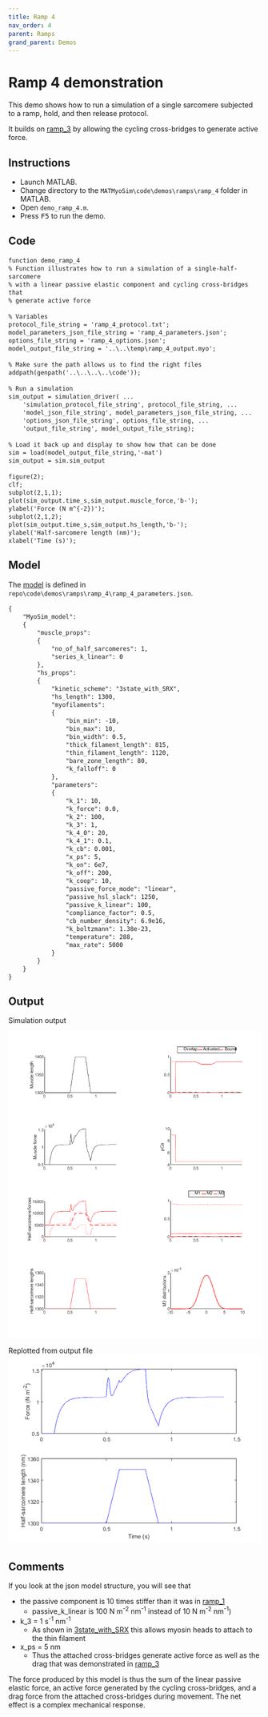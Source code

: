 ```yaml
---
title: Ramp 4
nav_order: 4
parent: Ramps
grand_parent: Demos
---
```


# Ramp 4 demonstration

This demo shows how to run a simulation of a single sarcomere subjected to a ramp, hold, and then release protocol.

It builds on [ramp_3](../ramp_3/ramp_3.html) by allowing the cycling cross-bridges to generate active force.

## Instructions

+ Launch MATLAB.
+ Change directory to the `MATMyoSim\code\demos\ramps\ramp_4` folder in MATLAB.
+ Open `demo_ramp_4.m`.
+ Press <kbd>F5</kbd> to run the demo.

## Code

````
function demo_ramp_4
% Function illustrates how to run a simulation of a single-half-sarcomere
% with a linear passive elastic component and cycling cross-bridges that
% generate active force

% Variables
protocol_file_string = 'ramp_4_protocol.txt';
model_parameters_json_file_string = 'ramp_4_parameters.json';
options_file_string = 'ramp_4_options.json';
model_output_file_string = '..\..\temp\ramp_4_output.myo';

% Make sure the path allows us to find the right files
addpath(genpath('..\..\..\..\code'));

% Run a simulation
sim_output = simulation_driver( ...
    'simulation_protocol_file_string', protocol_file_string, ...
    'model_json_file_string', model_parameters_json_file_string, ...
    'options_json_file_string', options_file_string, ...
    'output_file_string', model_output_file_string);

% Load it back up and display to show how that can be done
sim = load(model_output_file_string,'-mat')
sim_output = sim.sim_output

figure(2);
clf;
subplot(2,1,1);
plot(sim_output.time_s,sim_output.muscle_force,'b-');
ylabel('Force (N m^{-2})');
subplot(2,1,2);
plot(sim_output.time_s,sim_output.hs_length,'b-');
ylabel('Half-sarcomere length (nm)');
xlabel('Time (s)');
````

## Model

The [model](../../../structures/model/model.html) is defined in `repo\code\demos\ramps\ramp_4\ramp_4_parameters.json`.

````
{
    "MyoSim_model":
    {
        "muscle_props":
        {
            "no_of_half_sarcomeres": 1,
            "series_k_linear": 0
        },
        "hs_props":
        {
            "kinetic_scheme": "3state_with_SRX",
            "hs_length": 1300,
            "myofilaments":
            {
                "bin_min": -10,
                "bin_max": 10,
                "bin_width": 0.5,
                "thick_filament_length": 815,
                "thin_filament_length": 1120,
                "bare_zone_length": 80,
                "k_falloff": 0
            },
            "parameters":
            {
                "k_1": 10,
                "k_force": 0.0,
                "k_2": 100,
                "k_3": 1,
                "k_4_0": 20,
                "k_4_1": 0.1,
                "k_cb": 0.001,
                "x_ps": 5,
                "k_on": 6e7,
                "k_off": 200,
                "k_coop": 10,
                "passive_force_mode": "linear",
                "passive_hsl_slack": 1250,
                "passive_k_linear": 100,
                "compliance_factor": 0.5,
                "cb_number_density": 6.9e16,
                "k_boltzmann": 1.38e-23,
                "temperature": 288,
                "max_rate": 5000
            }
        }
    }
}
````

## Output

Simulation output

![Simulation output](ramp_4_simulation.png)

Replotted from output file
![Replotted output](ramp_4_output.png)

## Comments

If you look at the json model structure, you will see that
+ the passive component is 10 times stiffer than it was in [ramp_1](../ramp_1/ramp_1.html)
  + passive_k_linear is 100 N m<sup>-2</sup> nm<sup>-1</sup> instead of 10 N m<sup>-2</sup> nm<sup>-1</sup>)
+ k_3 = 1 s<sup>-1</sup> nm<sup>-1</sup>
  + As shown in [3state_with_SRX](../../../kinetic_schemes/3state_with_SRX/3state_with_SRX.html) this allows myosin heads to attach to the thin filament
+ x_ps = 5 nm
  + Thus the attached cross-bridges generate active force as well as the drag that was demonstrated in [ramp_3](../ramp_3/ramp_3.html)

The force produced by this model is thus the sum of the linear passive elastic force, an active force generated by the cycling cross-bridges, and a drag force from the attached cross-bridges during movement. The net effect is a complex mechanical response.
